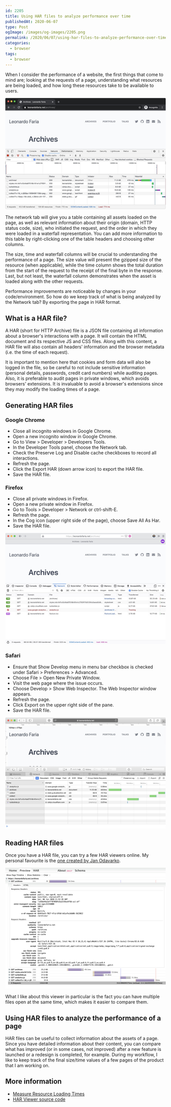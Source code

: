 ```yaml
---
id: 2205
title: Using HAR files to analyze performance over time
publishedAt: 2020-06-07
type: Post
ogImage: /images/og-images/2205.png
permalink: /2020/06/07/using-har-files-to-analyze-performance-over-time
categories:
  - browser
tags:
  - browser
---
```


When I consider the performance of a website, the first things that come to mind are; looking at the requests of a page, understanding what resources are being loaded, and how long these resources take to be available to users.

![Chrome Network tab](/wp-content/uploads/2020/06/chrome-network.jpg)

The network tab will give you a table containing all assets loaded on the page, as well as relevant information about their origin (domain, HTTP status code, size), who initiated the request, and the order in which they were loaded in a waterfall representation. You can add more information to this table by right-clicking one of the table headers and choosing other columns. 

The size, time and waterfall columns will be crucial to understanding the performance of a page. The size value will present the gzipped size of the resource (when applicable), while the time column shows the total duration from the start of the request to the receipt of the final byte in the response. Last, but not least, the waterfall column demonstrates when the asset is loaded along with the other requests.

Performance improvements are noticeable by changes in your code/environment. So how do we keep track of what is being analyzed by the Network tab? By exporting the page in HAR format.

## What is a HAR file? 

A HAR (short for HTTP Archive) file is a JSON file containing all information about a browser's interactions with a page. It will contain the HTML document and its respective JS and CSS files. Along with this content, a HAR file will also contain all headers' information and the browser metadata (i.e. the time of each request). 

It is important to mention here that cookies and form data will also be logged in the file, so be careful to not include sensitive information (personal details, passwords, credit card numbers) while auditing pages. Also, it is preferable to audit pages in private windows, which avoids browsers' extensions. It is invaluable to avoid a browser's extensions since they may modify the loading times of a page.

## Generating HAR files

### Google Chrome

- Close all incognito windows in Google Chrome.
- Open a new incognito window in Google Chrome.
- Go to View > Developer > Developers Tools.
- In the Developer Tools panel, choose the Network tab.
- Check the Preserve Log and Disable cache checkboxes to record all interactions.
- Refresh the page.
- Click the Export HAR (down arrow icon) to export the HAR file.
- Save the HAR file.

### Firefox

- Close all private windows in Firefox.
- Open a new private window in Firefox.
- Go to Tools > Developer > Network or ctrl-shift-E.
- Refresh the page.
- In the Cog icon (upper right side of the page), choose Save All As Har.
- Save the HAR file.

![Firefox Network tab](/wp-content/uploads/2020/06/firefox-network.jpg)

### Safari

- Ensure that Show Develop menu in menu bar checkbox is checked under Safari > Preferences > Advanced.
- Choose File > Open New Private Window.
- Visit the web page where the issue occurs.
- Choose Develop > Show Web Inspector. The Web Inspector window appears.
- Refresh the page.
- Click Export on the upper right side of the pane.
- Save the HAR file.

![Safari Network tab](/wp-content/uploads/2020/06/safari-network.jpg)

## Reading HAR files 

Once you have a HAR file, you can try a few HAR viewers online. My personal favourite is the [one created by Jan Odavarko](http://www.softwareishard.com/har/viewer/). 

![HAR Viewer](/wp-content/uploads/2020/06/har-viewer.jpg)

What I like about this viewer in particular is the fact you can have multiple files open at the same time, which makes it easier to compare them. 

## Using HAR files to analyze the performance of a page

HAR files can be useful to collect information about the assets of a page. Since you have detailed information about their content, you can compare what has improved (or in some cases, not improved) after a new feature is launched or a redesign is completed, for example. During my workflow, I like to keep track of the final size/time values of a few pages of the product that I am working on.

## More information

- [Measure Resource Loading Times](https://developers.google.com/web/tools/chrome-devtools/network/resource-loading#view-network-timing-details-for-a-specific-resource)
- [HAR Viewer source code](https://github.com/janodvarko/harviewer)
